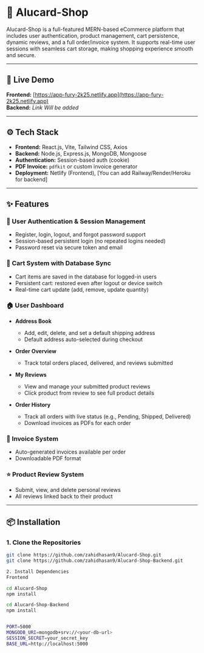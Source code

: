 # 🛒 Alucard-Shop

Alucard-Shop is a full-featured MERN-based eCommerce platform that includes user authentication, product management, cart persistence, dynamic reviews, and a full order/invoice system. It supports real-time user sessions with seamless cart storage, making shopping experience smooth and secure.

---

## 🚀 Live Demo

**Frontend:** [https://app-fury-2k25.netlify.app](https://app-fury-2k25.netlify.app)  
**Backend:** _Link Will be added_

---

## ⚙️ Tech Stack

- **Frontend:** React.js, Vite, Tailwind CSS, Axios
- **Backend:** Node.js, Express.js, MongoDB, Mongoose
- **Authentication:** Session-based auth (cookie)
- **PDF Invoice:** `pdfkit` or custom invoice generator
- **Deployment:** Netlify (Frontend), [You can add Railway/Render/Heroku for backend]

---

## ✨ Features

### 👤 User Authentication & Session Management

- Register, login, logout, and forgot password support
- Session-based persistent login (no repeated logins needed)
- Password reset via secure token and email

### 🛒 Cart System with Database Sync

- Cart items are saved in the database for logged-in users
- Persistent cart: restored even after logout or device switch
- Real-time cart update (add, remove, update quantity)

### 🏠 User Dashboard

- **Address Book**
  - Add, edit, delete, and set a default shipping address
  - Default address auto-selected during checkout

- **Order Overview**
  - Track total orders placed, delivered, and reviews submitted

- **My Reviews**
  - View and manage your submitted product reviews
  - Click product from review to see full product details

- **Order History**
  - Track all orders with live status (e.g., Pending, Shipped, Delivered)
  - Download invoices as PDFs for each order

### 🧾 Invoice System

- Auto-generated invoices available per order
- Downloadable PDF format

### ⭐ Product Review System

- Submit, view, and delete personal reviews
- All reviews linked back to their product

---

## 📦 Installation

### 1. Clone the Repositories

```bash
git clone https://github.com/zahidhasan9/Alucard-Shop.git
git clone https://github.com/zahidhasan9/Alucard-Shop-Backend.git

2. Install Dependencies
Frontend

cd Alucard-Shop
npm install

cd Alucard-Shop-Backend
npm install


PORT=5000
MONGODB_URI=mongodb+srv://<your-db-url>
SESSION_SECRET=your_secret_key
BASE_URL=http://localhost:5000
